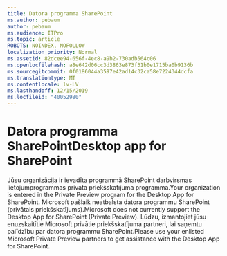 ```yaml
---
title: Datora programma SharePoint
ms.author: pebaum
author: pebaum
ms.audience: ITPro
ms.topic: article
ROBOTS: NOINDEX, NOFOLLOW
localization_priority: Normal
ms.assetid: 82dcee94-656f-4ec8-a9b2-730adb564c06
ms.openlocfilehash: a8e642d06cc3d3863e873f31b0e1715ba0b9136b
ms.sourcegitcommit: 0f0186044a3597e42ad14c32ca58e7224344dcfa
ms.translationtype: MT
ms.contentlocale: lv-LV
ms.lasthandoff: 12/15/2019
ms.locfileid: "40052980"
---
```

# <a name="desktop-app-for-sharepoint"></a><span data-ttu-id="e2739-102">Datora programma SharePoint</span><span class="sxs-lookup"><span data-stu-id="e2739-102">Desktop app for SharePoint</span></span>

<span data-ttu-id="e2739-103">Jūsu organizācija ir ievadīta programmā SharePoint darbvirsmas lietojumprogrammas privātā priekšskatījuma programma.</span><span class="sxs-lookup"><span data-stu-id="e2739-103">Your organization is entered in the Private Preview program for the Desktop App for SharePoint.</span></span> <span data-ttu-id="e2739-104">Microsoft pašlaik neatbalsta datora programmu SharePoint (privātais priekšskatījums).</span><span class="sxs-lookup"><span data-stu-id="e2739-104">Microsoft does not currently support the Desktop App for SharePoint (Private Preview).</span></span> <span data-ttu-id="e2739-105">Lūdzu, izmantojiet jūsu enuzskaitītie Microsoft privātie priekšskatījuma partneri, lai saņemtu palīdzību par datora programmu SharePoint.</span><span class="sxs-lookup"><span data-stu-id="e2739-105">Please use your enlisted Microsoft Private Preview partners to get assistance with the Desktop App for SharePoint.</span></span>
